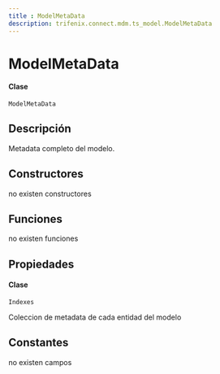 ```yaml
---
title : ModelMetaData
description: trifenix.connect.mdm.ts_model.ModelMetaData
---
```


# ModelMetaData

<CodeBlock slots = 'heading, code' repeat = '1' languages = 'C#' />

#### Clase
```
ModelMetaData
```

## Descripción
Metadata completo del modelo.
## Constructores

no existen constructores


## Funciones

no existen funciones

## Propiedades


<CodeBlock slots = 'heading, code' repeat = '1' languages = 'C#' />

#### Clase
```
Indexes
```


Coleccion de metadata de cada entidad del modelo
## Constantes
no existen campos

